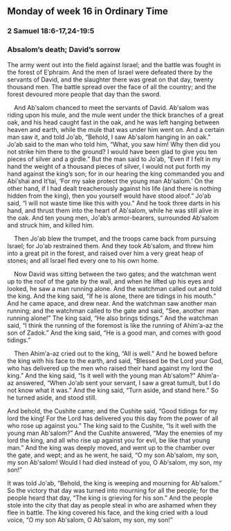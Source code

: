 ## Monday of week 16 in Ordinary Time

### 2 Samuel 18:6-17,24-19:5

### Absalom’s death; David’s sorrow

The army went out into the field against Israel; and the battle was fought in the forest of Eʹphraim. And the men of Israel were defeated there by the servants of David, and the slaughter there was great on that day, twenty thousand men. The battle spread over the face of all the country; and the forest devoured more people that day than the sword.

    And Abʹsalom chanced to meet the servants of David. Abʹsalom was riding upon his mule, and the mule went under the thick branches of a great oak, and his head caught fast in the oak, and he was left hanging between heaven and earth, while the mule that was under him went on. And a certain man saw it, and told Joʹab, “Behold, I saw Abʹsalom hanging in an oak.” Joʹab said to the man who told him, “What, you saw him! Why then did you not strike him there to the ground? I would have been glad to give you ten pieces of silver and a girdle.” But the man said to Joʹab, “Even if I felt in my hand the weight of a thousand pieces of silver, I would not put forth my hand against the king’s son; for in our hearing the king commanded you and Abiʹshai and Itʹtai, ‘For my sake protect the young man Abʹsalom.’ On the other hand, if I had dealt treacherously against his life (and there is nothing hidden from the king), then you yourself would have stood aloof.” Joʹab said, “I will not waste time like this with you.” And he took three darts in his hand, and thrust them into the heart of Abʹsalom, while he was still alive in the oak. And ten young men, Joʹab’s armor-bearers, surrounded Abʹsalom and struck him, and killed him.

    Then Joʹab blew the trumpet, and the troops came back from pursuing Israel; for Joʹab restrained them. And they took Abʹsalom, and threw him into a great pit in the forest, and raised over him a very great heap of stones; and all Israel fled every one to his own home.

    Now David was sitting between the two gates; and the watchman went up to the roof of the gate by the wall, and when he lifted up his eyes and looked, he saw a man running alone. And the watchman called out and told the king. And the king said, “If he is alone, there are tidings in his mouth.” And he came apace, and drew near. And the watchman saw another man running; and the watchman called to the gate and said, “See, another man running alone!” The king said, “He also brings tidings.” And the watchman said, “I think the running of the foremost is like the running of Ahimʹa-az the son of Zadok.” And the king said, “He is a good man, and comes with good tidings.”

    Then Ahimʹa-az cried out to the king, “All is well.” And he bowed before the king with his face to the earth, and said, “Blessed be the Lord your God, who has delivered up the men who raised their hand against my lord the king.” And the king said, “Is it well with the young man Abʹsalom?” Ahimʹa-az answered, “When Joʹab sent your servant, I saw a great tumult, but I do not know what it was.” And the king said, “Turn aside, and stand here.” So he turned aside, and stood still.

And behold, the Cushite came; and the Cushite said, “Good tidings for my lord the king! For the Lord has delivered you this day from the power of all who rose up against you.” The king said to the Cushite, “Is it well with the young man Abʹsalom?” And the Cushite answered, “May the enemies of my lord the king, and all who rise up against you for evil, be like that young man.” And the king was deeply moved, and went up to the chamber over the gate, and wept; and as he went, he said, “O my son Abʹsalom, my son, my son Abʹsalom! Would I had died instead of you, O Abʹsalom, my son, my son!”

It was told Joʹab, “Behold, the king is weeping and mourning for Abʹsalom.” So the victory that day was turned into mourning for all the people; for the people heard that day, “The king is grieving for his son.” And the people stole into the city that day as people steal in who are ashamed when they flee in battle. The king covered his face, and the king cried with a loud voice, “O my son Abʹsalom, O Abʹsalom, my son, my son!” 